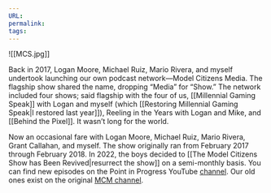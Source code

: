```yaml
---
URL: 
permalink: 
tags:
---
```

![[MCS.jpg]]

Back in 2017, Logan Moore, Michael Ruiz, Mario Rivera, and myself undertook launching our own podcast network—Model Citizens Media. The flagship show shared the name, dropping “Media” for “Show.” The network included four shows; said flagship with the four of us, [[Millennial Gaming Speak]] with Logan and myself (which [[Restoring Millennial Gaming Speak|I restored last year]]), Reeling in the Years with Logan and Mike, and [[Behind the Pixel]]. It wasn’t long for the world.

Now an occasional fare with Logan Moore, Michael Ruiz, Mario Rivera, Grant Callahan, and myself. The show originally ran from February 2017 through February 2018. In 2022, the boys decided to [[The Model Citizens Show has Been Revived|resurrect the show]] on a semi-monthly basis. You can find new episodes on the Point in Progress YouTube [channel](https://www.youtube.com/channel/UCxEe--Q54HeknjfaQGbGCOw). Our old ones exist on the original [MCM channel](http://www.youtube.com/@modelcitizens6108).